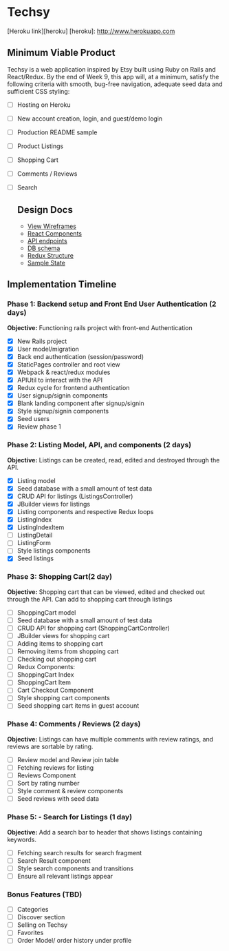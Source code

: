 # Techsy

[Heroku link][heroku]
[heroku]: http://www.herokuapp.com

## Minimum Viable Product

Techsy is a web application inspired by Etsy built using Ruby on Rails and React/Redux. By the end of Week 9, this app will, at a minimum, satisfy the following criteria with smooth, bug-free navigation, adequate seed data and sufficient CSS styling:

- [ ] Hosting on Heroku
- [ ] New account creation, login, and guest/demo login
- [ ] Production README sample
- [ ] Product Listings
- [ ] Shopping Cart
- [ ] Comments / Reviews
- [ ] Search

  ## Design Docs
  * [View Wireframes][wireframes]
  * [React Components][components]
  * [API endpoints][api-endpoints]
  * [DB schema][schema]
  * [Redux Structure][redux-structure]
  * [Sample State][sample-state]

  [wireframes]: wireframes
  [components]: component-hierarchy.md
  [redux-structure]: redux-structure.md
  [sample-state]: sample-state.md
  [api-endpoints]: api-endpoints.md
  [schema]: schema.md

## Implementation Timeline

### Phase 1: Backend setup and Front End User Authentication (2 days)

**Objective:** Functioning rails project with front-end Authentication

- [X] New Rails project
- [X] User model/migration
- [X] Back end authentication (session/password)
- [X] StaticPages controller and root view
- [X] Webpack & react/redux modules
- [X] APIUtil to interact with the API
- [X] Redux cycle for frontend authentication
- [X] User signup/signin components
- [X] Blank landing component after signup/signin
- [X] Style signup/signin components
- [X] Seed users
- [X] Review phase 1

### Phase 2: Listing Model, API, and components (2 days)

**Objective:** Listings can be created, read, edited and destroyed through the API.

- [X] Listing model
- [X] Seed database with a small amount of test data
- [X] CRUD API for listings (ListingsController)
- [X] JBuilder views for listings
- [X] Listing components and respective Redux loops
- [X] ListingIndex
- [X] ListingIndexItem
- [ ] ListingDetail
- [ ] ListingForm
- [ ] Style listings components
- [X] Seed listings

### Phase 3: Shopping Cart(2 day)

**Objective:** Shopping cart that can be viewed, edited and checked out through the API. Can add to shopping cart through listings

- [ ] ShoppingCart model
- [ ] Seed database with a small amount of test data
- [ ] CRUD API for shopping cart (ShoppingCartController)
- [ ] JBuilder views for shopping cart
- [ ] Adding items to shopping cart
- [ ] Removing items from shopping cart
- [ ] Checking out shopping cart
- [ ] Redux Components:
- [ ] ShoppingCart Index
- [ ] ShoppingCart Item
- [ ] Cart Checkout Component
- [ ] Style shopping cart components
- [ ] Seed shopping cart items in guest account

### Phase 4: Comments / Reviews (2 days)

**Objective:** Listings can have multiple comments with review ratings, and reviews are sortable by rating.

- [ ] Review model and Review join table
- [ ] Fetching reviews for listing
- [ ] Reviews Component
- [ ] Sort by rating number
- [ ] Style comment & review components
- [ ] Seed reviews with seed data

### Phase 5: - Search for Listings (1 day)

**Objective:** Add a search bar to header that shows listings containing keywords.

- [ ] Fetching search results for search fragment
- [ ] Search Result component
- [ ] Style search components and transitions
- [ ] Ensure all relevant listings appear

### Bonus Features (TBD)
- [ ] Categories
- [ ] Discover section
- [ ] Selling on Techsy
- [ ] Favorites
- [ ] Order Model/ order history under profile
